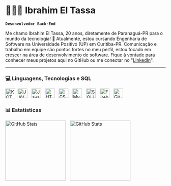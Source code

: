 # 👩🏻‍💻 Ibrahim El Tassa

**`Desenvolvedor Back-End`**

Me chamo Ibrahim El Tassa, 20 anos, diretamente de Paranaguá-PR para o mundo da tecnologia! 🚀 Atualmente, estou cursando Engenharia de Software na Universidade Positivo (UP) em Curitiba-PR. Comunicação e trabalho em equipe são pontos fortes no meu perfil, estou focado em crescer na área de desenvolvimento de software. Fique à vontade para conhecer meus projetos aqui no GitHub ou me conectar no "[LinkedIn](https://www.linkedin.com/in/ibrahim-el-tassa-05aba1218/)".


---

### 💻 Linguagens, Tecnologias e SQL


   <img
    align="left" 
    alt="KOTLIN"
    title="KOTLIN" 
    width="31px" 
    style="padding-right: 5px;"
    src="https://cdn.jsdelivr.net/gh/devicons/devicon@latest/icons/kotlin/kotlin-original.svg"
    />
          

   <img
    align="left" 
    alt="JAVA" 
    title="JAVA"
    width="30px" 
    style="padding-right: 10px;"
    src="https://cdn.jsdelivr.net/gh/devicons/devicon@latest/icons/java/java-original.svg" 
    />



<img 
    align="left" 
    alt="JavaScript" 
    title="JavaScript"
    width="30px" 
    style="padding-right: 10px;" 
    src="https://cdn.jsdelivr.net/gh/devicons/devicon@latest/icons/javascript/javascript-original.svg" 
/>

<img 
    align="left" 
    alt="HTML"
    title="HTML" 
    width="30px" 
    style="padding-right: 10px;" 
    src="https://cdn.jsdelivr.net/gh/devicons/devicon@latest/icons/html5/html5-original.svg" 
/>

<img 
    align="left" 
    alt="CSS" 
    title="CSS"
    width="30px" 
    style="padding-right: 10px;" 
    src="https://cdn.jsdelivr.net/gh/devicons/devicon@latest/icons/css3/css3-original.svg" 
/>
          

 <img
    align="left" 
    alt="MySQL" 
    title="MySQL"
    width="30px" 
    style="padding-right: 10px;"
  src="https://cdn.jsdelivr.net/gh/devicons/devicon@latest/icons/mysql/mysql-original.svg" 
  />

  
   <img
    align="left" 
    alt="SQLite" 
    title="SQLite"
    width="30px" 
    style="padding-right: 10px;"
    src="https://cdn.jsdelivr.net/gh/devicons/devicon@latest/icons/sqlite/sqlite-original.svg" 
    />

    
  <img
    align="left" 
    alt="Firebase" 
    title="Firebase"
    width="30px" 
    style="padding-right: 10px;"
   src="https://cdn.jsdelivr.net/gh/devicons/devicon@latest/icons/firebase/firebase-original.svg" 
   />
   

   <img
    align="left" 
    alt="Git" 
    title="Git"
    width="30px" 
    style="padding-right: 10px;"
   src="https://cdn.jsdelivr.net/gh/devicons/devicon@latest/icons/git/git-original.svg" 
   />
           

<br/>
<br/>

### 📊 Estatísticas

<p>

<img 
    align="left" 
    alt="GitHub Stats" 
    height="190" 
    style="padding-right: 10px;" 
    src="https://github-readme-stats.vercel.app/api?username=Ibraeltassa&show_icons=true&theme=tokyonight&include_all_commits=true&locale=pt-br" 
  />
  


<img 
      align="left" 
      alt="GitHub Stats" 
      height="190" 
      src="https://github-readme-stats.vercel.app/api/top-langs/?username=Ibraeltassa&theme=tokyonight&layout=compact&custom_title=Tecnologias&langs_count=9" 
  />

</p>
